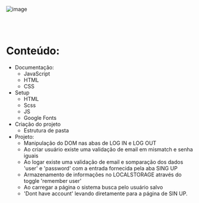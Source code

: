 
![image](https://user-images.githubusercontent.com/63620832/213594383-ac03fae5-42a9-4ac3-8e4b-70ed519ac1c2.png)



<br><br>


# Conteúdo:
- Documentação:
  - JavaScript
  - HTML
  - CSS
- Setup
  - HTML
  - Scss
  - JS
  - Google Fonts
- Criação do projeto
  - Estrutura de pasta
- Projeto:
  - Manipulação do DOM nas abas de LOG IN e LOG OUT
  - Ao criar usuário existe uma validação de email em mismatch e senha iguais
  - Ao logar existe uma validação de email e somparação dos dados 'user' e 'password' com a entrada fornecida pela aba SING UP
  - Armazenamento de informações no LOCALSTORAGE através do toggle 'remember user'
  - Ao carregar a página o sistema busca pelo usuário salvo
  - 'Dont have account' levando diretamente para a página de SIN UP.
